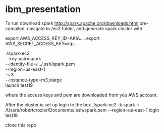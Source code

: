 # ibm_presentation

To run download spark http://spark.apache.org/downloads.html pre-compiled, navigate to /ec2 folder, and generate spark cluster with 

export AWS_ACCESS_KEY_ID=AKIA....
export AWS_SECRET_ACCESS_KEY=xtp...

./spark-ec2 \
--key-pair=spark \
--identity-file=/.../.ssh/spark.pem \
--region=us-east-1 \
-s 3 \
--instance-type=m3.xlarge \
launch test19

where the access keys and pem are downloaded from you AWS account. 

After the cluster is set up login to the box
./spark-ec2 -k spark -i /Users/robertcrozier/Documents/.ssh/spark.pem --region=us-east-1 login test19

clone this repo

